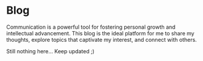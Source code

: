 # Blog

Communication is a powerful tool for fostering personal growth and intellectual advancement. This blog is the ideal platform for me to share my thoughts, explore topics that captivate my interest, and connect with others.

Still nothing here... Keep updated ;)








